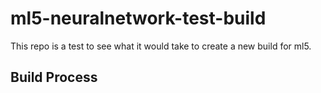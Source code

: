 # ml5-neuralnetwork-test-build
This repo is a test to see what it would take to create a new build for ml5.

## Build Process